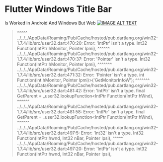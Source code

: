 # Flutter Windows Title Bar

Is Worked in Android And Windows But Web
[![IMAGE ALT TEXT](https://i.ytimg.com/vi/bee2AHQpGK4/maxresdefault.jpg)](https://www.youtube.com/watch?v=bee2AHQpGK4 "Video Title")

> ^^^^^
../../../AppData/Roaming/Pub/Cache/hosted/pub.dartlang.org/win32-1.7.4/lib/src/user32.dart:470:20: Error: 'IntPtr' isn't a type.
    Int32 Function(IntPtr hMonitor, Pointer<MONITORINFO> lpmi),
                   ^^^^^^
../../../AppData/Roaming/Pub/Cache/hosted/pub.dartlang.org/win32-1.7.4/lib/src/user32.dart:470:37: Error: 'Pointer' isn't a type.
    Int32 Function(IntPtr hMonitor, Pointer<MONITORINFO> lpmi),
                                    ^^^^^^^
../../../AppData/Roaming/Pub/Cache/hosted/pub.dartlang.org/win32-1.7.4/lib/src/user32.dart:471:32: Error: 'Pointer' isn't a type.
    int Function(int hMonitor, Pointer<MONITORINFO> lpmi)>('GetMonitorInfoW');
                               ^^^^^^^
../../../AppData/Roaming/Pub/Cache/hosted/pub.dartlang.org/win32-1.7.4/lib/src/user32.dart:481:42: Error: 'IntPtr' isn't a type.
final GetParent = _user32.lookupFunction<IntPtr Function(IntPtr hWnd),
                                         ^^^^^^
../../../AppData/Roaming/Pub/Cache/hosted/pub.dartlang.org/win32-1.7.4/lib/src/user32.dart:481:58: Error: 'IntPtr' isn't a type.
final GetParent = _user32.lookupFunction<IntPtr Function(IntPtr hWnd),
                                                         ^^^^^^
../../../AppData/Roaming/Pub/Cache/hosted/pub.dartlang.org/win32-1.7.4/lib/src/user32.dart:497:5: Error: 'Int32' isn't a type.
    Int32 Function(IntPtr hwnd, Int32 nBar, Pointer<SCROLLINFO> lpsi),
    ^^^^^
../../../AppData/Roaming/Pub/Cache/hosted/pub.dartlang.org/win32-1.7.4/lib/src/user32.dart:497:20: Error: 'IntPtr' isn't a type.
    Int32 Function(IntPtr hwnd, Int32 nBar, Pointer<SCROLLINFO> lpsi),
